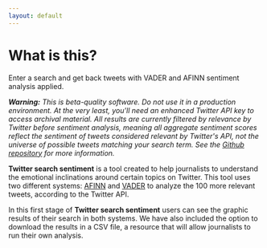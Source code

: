 ```yaml
---
layout: default
---
```


# What is this?

Enter a search and get back tweets with VADER and AFINN sentiment analysis applied.

_**Warning:** This is beta-quality software. Do not use it in a production environment. At the very least, you'll need an enhanced Twitter API key to access archival material. All results are currently filtered by relevance by Twitter before sentiment analysis, meaning all aggregate sentiment scores reflect the sentiment of tweets considered relevant by Twitter's API, not the universe of possible tweets matching your search term. See the [Github repository](https://github.com/eads/sentiment-search) for more information._

**Twitter search sentiment** is a tool created to help journalists to understand the emotional inclinations around certain topics on Twitter. This tool uses two different systems: [AFINN](http://www2.imm.dtu.dk/pubdb/views/edoc_download.php/6006/pdf/imm6006.pdf) and [VADER](http://comp.social.gatech.edu/papers/icwsm14.vader.hutto.pdf) to analyze the 100 more relevant tweets, according to the Twitter API.

In this first stage of **Twitter search sentiment** users can see the graphic results of their search in both systems. We have also included the option to download the results in a CSV file, a resource that will allow journalists to run their own analysis. 
